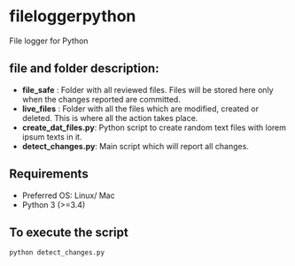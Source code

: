 # fileloggerpython
File logger for Python


## file and folder description:

* **file_safe** : Folder with all reviewed files. Files will be stored here only when the changes reported are committed.
* **live_files** : Folder with all the files which are modified, created or deleted. This is where all the action takes place.
* **create_dat_files.py**: Python script to create random text files with lorem ipsum texts in it.
* **detect_changes.py**: Main script which will report all changes.

## Requirements

* Preferred OS: Linux/ Mac
* Python 3 (>=3.4)

## To execute the script

```bash
python detect_changes.py
```
